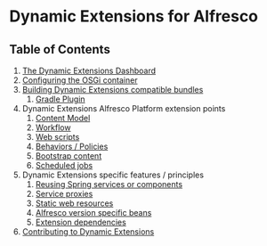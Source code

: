 # Dynamic Extensions for Alfresco

## Table of Contents
1. [The Dynamic Extensions Dashboard](Dashboard.md)
2. [Configuring the OSGi container](Configuration.md)
3. [Building Dynamic Extensions compatible bundles](Building_Bundles.md)
    1. [Gradle Plugin](Gradle_Plugin.md)
4. Dynamic Extensions Alfresco Platform extension points
    1. [Content Model](Extension_Point_Content_Model.md)
    2. [Workflow](Extension_Point_Workflow.md)
    3. [Web scripts](Extension_Point_WebScripts.md)
    4. [Behaviors / Policies](Extension_Point_Behaviors.md)
    5. [Bootstrap content](Extension_Point_Bootstrap_Content.md)
    6. [Scheduled jobs](Extension_Point_Scheduled_Jobs.md)
5. Dynamic Extensions specific features / principles
    1. [Reusing Spring services or components](DE_Specific_OSGiService.md)
    2. [Service proxies](DE_Specific_Service_Proxies.md)
    3. [Static web resources](DE_Specific_Static_Resources.md)
    4. [Alfresco version specific beans](DE_Specific_AlfrescoPlatform.md)
    5. [Extension dependencies](DE_Specific_Extension_Deps.md)
6. [Contributing to Dynamic Extensions](Contributing.md)
